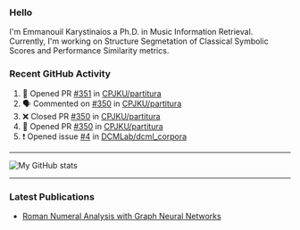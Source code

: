 ### Hello

I'm Emmanouil Karystinaios a Ph.D. in Music Information Retrieval.
Currently, I'm working on Structure Segmetation of Classical Symbolic Scores and Performance Similarity metrics.


### Recent GitHub Activity
  
<!--START_SECTION:activity-->
1. 💪 Opened PR [#351](https://github.com/CPJKU/partitura/pull/351) in [CPJKU/partitura](https://github.com/CPJKU/partitura)
2. 🗣 Commented on [#350](https://github.com/CPJKU/partitura/pull/350#issuecomment-1973397535) in [CPJKU/partitura](https://github.com/CPJKU/partitura)
3. ❌ Closed PR [#350](https://github.com/CPJKU/partitura/pull/350) in [CPJKU/partitura](https://github.com/CPJKU/partitura)
4. 💪 Opened PR [#350](https://github.com/CPJKU/partitura/pull/350) in [CPJKU/partitura](https://github.com/CPJKU/partitura)
5. ❗ Opened issue [#4](https://github.com/DCMLab/dcml_corpora/issues/4) in [DCMLab/dcml_corpora](https://github.com/DCMLab/dcml_corpora)
<!--END_SECTION:activity-->

---

![My GitHub stats](https://github-readme-stats.vercel.app/api?username=manoskary&show_icons=true&theme=radical)


<!--
**manoskary/manoskary** is a ✨ _special_ ✨ repository because its `README.md` (this file) appears on your GitHub profile.

Here are some ideas to get you started:

- 🔭 I’m currently working on ...
- 🌱 I’m currently learning ...
- 👯 I’m looking to collaborate on ...
- 🤔 I’m looking for help with ...
- 💬 Ask me about ...
- 📫 How to reach me: ...
- 😄 Pronouns: ...
- ⚡ Fun fact: ...
-->

---

### Latest Publications

<!-- BLOG-POST-LIST:START -->
- [Roman Numeral Analysis with Graph Neural Networks](https://towardsdatascience.com/roman-numeral-analysis-with-graph-neural-networks-4d6140cd4c0b?source=rss-9d63e988ed0c------2)
<!-- BLOG-POST-LIST:END -->

